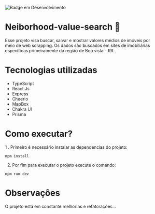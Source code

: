 ![Badge em Desenvolvimento](http://img.shields.io/static/v1?label=STATUS&message=EM%20DESENVOLVIMENTO&color=GREEN&style=for-the-badge)
# Neiborhood-value-search 🔎
  
  Esse projeto visa buscar, salvar e mostrar valores médios de imóveis por meio de web scrapping. Os dados são buscados em sites de imobiliárias específicas primeiramente da região de Boa vista - RR.
  
# Tecnologias utilizadas 

  * TypeScript
  * React.Js
  * Express
  * Cheerio
  * MapBox
  * Chakra UI
  * Prisma

# Como executar?
  
  1 . Primeiro é necessário instalar as dependencias do projeto:
  
    npm install
    
  2. Por fim para executar o projeto execute o comando:
  
    npm run dev
    
# Observações
  O projeto está em constante melhorias e refatorações...


